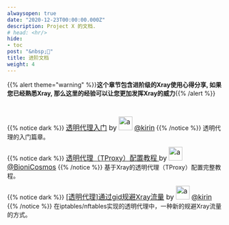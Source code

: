 ```yaml
---
alwaysopen: true
date: "2020-12-23T00:00:00.000Z"
description: Project X 的文档.
# head: <hr/>
hide:
- toc
post: "&nbsp;📘"
title: 进阶文档
weight: 4
---
```


{{% alert theme="warning" %}}**这个章节包含进阶级的Xray使用心得分享, 如果您已经熟悉Xray, 那么这里的经验可以让您更加发挥Xray的威力**{{% /alert %}}

<br />

{{% notice dark %}}
<font size=3>[透明代理入门](transparent_proxy/transparent_proxy) by <img src="https://avatars2.githubusercontent.com/u/57820613?s=32" width="32px" height="32px" alt="a"/> [@kirin](https://github.com/kirin10000)</font>
{{% /notice %}}
透明代理的入门篇章。

{{% notice dark %}}
<font size=3>[透明代理（TProxy）配置教程 ](./tproxy) by <img src="https://avatars2.githubusercontent.com/u/41363844?s=32" width="32px" height="32px" alt="a"/> [@BioniCosmos](https://github.com/BioniCosmos)</font>
{{% /notice %}}
基于Xray的透明代理（TProxy）配置完整教程。


{{% notice dark %}}
<font size=3>[[透明代理]通过gid规避Xray流量](./iptables_gid) by <img src="https://avatars2.githubusercontent.com/u/57820613?s=32" width="32px" height="32px" alt="a"/> [@kirin](https://github.com/kirin10000)</font>
{{% /notice %}}
在iptables/nftables实现的透明代理中，一种新的规避Xray流量的方式。
